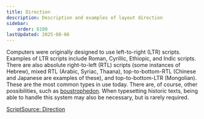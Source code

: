 ```yaml
---
title: Direction
description: Description and examples of layout direction
sidebar:
    order: 6100
lastUpdated: 2025-08-06
---
```


Computers were originally designed to use left-to-right (LTR) scripts. Examples of LTR scripts include Roman, Cyrillic, Ethiopic, and Indic scripts. There are also absolute right-to-left (RTL) scripts (some instances of Hebrew), mixed RTL (Arabic, Syriac, Thaana), top-to-bottom-RTL (Chinese and Japanese are examples of these), and top-to-bottom-LTR (Mongolian). These are the most common types in use today. There are, of course, other possibilities, such as [boustrophedon](/reference/glossary/#boust). When typesetting historic texts, being able to handle this system may also be necessary, but is rarely required.

[ScriptSource: Direction](https://www.scriptsource.org/entry/cq3q4pwuah#02674a4e)
